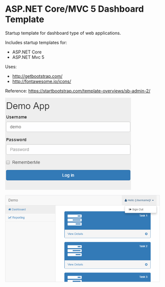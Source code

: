 # ASP.NET Core/MVC 5 Dashboard Template
Startup template for dashboard type of web applications.

Includes startup templates for:
- ASP.NET Core
- ASP.NET Mvc 5

Uses:
- http://getbootstrap.com/
- http://fontawesome.io/icons/

Reference: https://startbootstrap.com/template-overviews/sb-admin-2/

[![Sample 1](https://github.com/ppopadiyn/mvc-dashboard-template/blob/master/images/img1.png)](#samples)

[![Sample 2](https://github.com/ppopadiyn/mvc-dashboard-template/blob/master/images/img2.png)](#samples)

